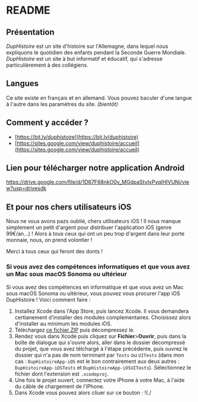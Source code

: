 # README
## Présentation
_DupHistoire_ est un site d'histoire sur l'Allemagne, dans lequel nous expliquons le quotidien des enfants pendant la Seconde Guerre Mondiale. _DupHistoire_ est un site à but informatif et éducatif, qui s'adresse particulièrement à des  collégiens.

## Langues
Ce site existe en français et en allemand. Vous pouvez baculer d'une langue à l'autre dans les paramètres du site. _(bientôt)_

## Comment y accéder ?
- [https://bit.ly/duphistoire](https://bit.ly/duphistoire)
- [https://sites.google.com/view/duphistoire/accueil](https://sites.google.com/view/duphistoire/accueil)

## Lien pour télécharger notre application Android 
https://drive.google.com/file/d/1D67F68nkO0v_MGdpaStyIxPyqIHIVUNj/view?usp=drivesdk

## Et pour nos chers utilisateurs iOS
Nous ne vous avons pazs oublié, chers utilisateurs iOS ! Il nous manque simplement un petit d'argent pour distribuer l'application iOS (genre 99€/an...) !
Alors à tous ceux qui ont un peu trop d'argent dans leur porte monnaie, nous, on prend volontier !

Merci à tous ceux qui feront des donts !

### Si vous avez des compétences informatiques et que vous avez un Mac sous macOS Sonoma ou ultérieur
Si vous avez des compétences en informatique et que vous avez un Mac sous macOS Sonoma ou ultérieur, vous pouvez vous procurer l'app iOS DupHistoire !
Voici comment faire :
1. Installez Xcode dans l'App Store, puis lancez Xcode. Il vous demandera certianement d'installer des modules complementaires. Choisissez alors d'installer au minimum les modules iOS.
2. Téléchargez [ce fichier ZIP](./AppIOS/DupHistoireApp-iOS.zip) puis décompressez le.
3. Rendez vous dans Xcode puis cliquez sur **Fichier**>**Ouvrir**, puis dans la boîte de dialogue qui s'ouvre alors, aller dans le dossier décompressé du projet, que vous avez télchargé à l'étape précédente, puis ouvrez le dossier qui n'a pas de nom terminant par `Tests` ou `UITests` (dans mon cas : `DupHistoireApp-iOS` est le bon contrairement aux deux autres : `DupHistoireApp-iOSTests` et `DupHistoireApp-iOSUITests`). Sélectionnez le fichier dont l'extension est `.xcodeproj`.
4. Une fois le projet ouvert, connectez votre iPhone à votre Mac, à l'aide du câble de chargement de l'iPhone.
5. Dans Xcode vous pouvez alors cliuer sur ce bouton : !(./
